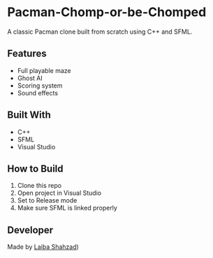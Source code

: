 # Pacman-Chomp-or-be-Chomped
A classic Pacman clone built from scratch using C++ and SFML.

## Features
- Full playable maze
- Ghost AI
- Scoring system
- Sound effects

## Built With
- C++
- SFML
- Visual Studio

## How to Build
1. Clone this repo
2. Open project in Visual Studio
3. Set to Release mode
4. Make sure SFML is linked properly

## Developer
Made by [Laiba Shahzad](https://www.linkedin.com/in/laiba-shahzad-8a41462bb/))
